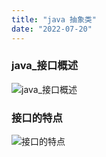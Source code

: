 ```yaml
---
title: "java 抽象类"
date: "2022-07-20"
---
```


### java_接口概述
![java_接口概述](/images/java_接口概述.png "java_接口概述")
### 接口的特点
![接口的特点](/images/接口的特点.png "接口的特点")